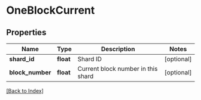 # OneBlockCurrent

## Properties

Name | Type | Description | Notes
------------ | ------------- | ------------- | -------------
**shard_id** | **float** | Shard ID | [optional]
**block_number** | **float** | Current block number in this shard | [optional]

[[Back to Index]](../index.md)
